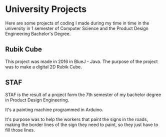 # University Projects

Here are some projects of coding I made during my time in time in the university in 1 semester of Computer Science and the Product Design Engineering Bachelor's Degree.

## Rubik Cube

This project was made in 2016 in BlueJ - Java. The purpose of the project was to make a digital 2D Rubik Cube.

## STAF

STAF is the result of a project form the 7th semester of my bachelor degree in Product Design Engineering.

It's a painting machine programmed in Arduino.

It's purpose was to help the workers that paint the signs in the roads, making the border lines of the sign they need to paint, so they just have to fill those lines.
